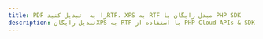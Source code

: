 ---title: PDF را به  تبدیل کنیدRTF، XPS به RTF مبدل رایگان یا PHP SDKdescription: تبدیل رایگانXPS به RTF با استفاده از PHP Cloud APIs & SDK همچنین اسناد PDF را در Cloud ایجاد، ویرایش و رندر کنید.---